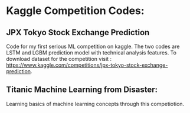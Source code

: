 # Kaggle Competition Codes:

## JPX Tokyo Stock Exchange Prediction
Code for my first serious ML competition on kaggle. The two codes are LSTM and LGBM prediction model with technical analysis features.
To download dataset for the competition visit : https://www.kaggle.com/competitions/jpx-tokyo-stock-exchange-prediction.

## Titanic  Machine Learning from Disaster:
Learning basics of machine learning concepts through this competiotion.
